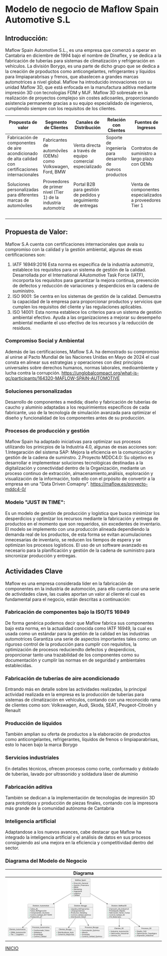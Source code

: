# Modelo de negocio de Maflow Spain Automotive S.L
## Introducción:
Maflow Spain Automotive S.L., es una empresa que comenzó a operar en Cantabria en diciembre de 1994 bajo el nombre de Dinaflex, y se dedica a la fabricación de tuberías para sistemas de climatización y refrigeración en vehículos. La división Borygo, es una parte de dicho grupo que se dedica a la creación de prpoductos como anticongelantes, refrigerantes y líquidos para limpiaparabrisas y frenos, que abastecen a grandes marcas automotrices a nivel global. Maflow ha introducido innovaciones con su unidad Maflow 3D, que está enfocada en la manufactura aditiva mediante impresión 3D con tecnologías FDM y MJF. Maflow 3D sobresale en la realización de proyectos complejso sin costes adicoanles, proporcionando asistencia permanente gracias a su equipo especialidado de ingenieros, cumpliendo siempre con los requisitos de los clientes.

| Propuesta de valor | Segmento de Clientes | Canales de Distribución | Relación con Clientes | Fuentes de Ingresos | Recursos Clave | Actividades Clave | Estructura de Costos |
|--------------------|---------------------|------------------------|----------------------|----------------------|----------------|-----------------|----------------|
| Fabricación de componentes de aire acondicionado de alta calidad con certificaciones internacionales | Fabricantes de automóviles (OEMs) como Volkswagen, Ford, BMW | Venta directa a través de equipo comercial especializado | Soporte de ingeniería para desarrollo de nuevos productos | Contratos de suministro a largo plazo con OEMs | Plantas de producción automatizadas | Producción de componentes bajo estándares ISO/TS 16949 | Inversión en maquinaria y automatización |
| Soluciones personalizadas para diferentes marcas de automóviles | Proveedores de primer nivel (Tier 1) de la industria automotriz | Portal B2B para gestión de pedidos y seguimiento de entregas | | Venta de componentes especializados a proveedores Tier 1 | Laboratorios de pruebas y certificación | | Costos de materias primas |
||||||||I+D

## Propuesta de Valor: 
Maflow S.A cuenta con certificaciones internacionales que avala su compromiso con la calidad y la gestión ambiental, algunas de esas certificaciones son: 
1. IATF 16949:2016 Esta norma es específica de la industria automotriz, establece los requisitos para un sistema de gestión de la calidad. Desarrollada por el International AAutomotive Task Force (IATF), incorporta los requisitos para garantizar la mejora continua, prevención de defectos y reducción de variaciones y desperdicios en la cadena de suministro.
2. ISO 9001: Se centra en los sistemas de gestión de la calidad. Demuestra la capacidad de la empresa para proporcionar productos y servicios que cumplen los requisitos del cliente y las regulaciones aplicables.
3. ISO 14001: Esta norma establece los criterios para un sistema de gestión ambiental efectivo. Ayuda a las organizaciones a mejorar su desempeño ambiental mediante el uso efectivo de los recursos y la reducción de residuos.

### Compromiso Social y Ambiental
Además de las certificaciones, Maflow S.A. ha demostrado su compromiso al unirse  al Pacto Mundial de las Naciones Unidas en Mayo de 2024 el cual consta en alinear sus estrategias y operaciones con diez principios universales sobre derechos humanos, normas laborales, medioambiente y lucha contra la corrupción. https://unglobalcompact.org/what-is-gc/participants/164320-MAFLOW-SPAIN-AUTOMOTIVE

### Soluciones personalizadas 
Desarrollo de componentes a medida; diseño y fabricación de tuberías de caucho y aluminio adaptadas a los requirimientos específicos de cada fabricante, uso de la tecnología de simulación avanzada para optimizar el diseño y funcionalidad de los componentes antes de su producción.

### Procesos de producción y gestión 
Maflow Spain ha adaptado iniciativas para optimizar sus procesos utilizando los prinicpios de la Industria 4.0, algunas de esas acciones son: 
1.Integaración del sistema SAP: Mejora la eficiencia en la comunicación y gestión de la cadena de suminstro. 
2.Proyecto MDDC4.0: Su objetivo es desarrollar e implementear soluciones tecnológicas destinadas a la digitalización y conectividad dentro de la Organización, mediante un proceso continuo de extracción, almacenamiento,análisis, exploración y visualización de la información, todo ello con el prpósito de convertir a la empresa en una "Data Driven Comapny". https://maflow.es/proyecto-mddc4-0/  

### Modelo "JUST IN TIME": 
Es un modelo de gestión de producción y logística que busca minimizar los desperdicios y optimizar los recursos mediante la fabricación y entrega de productos en el momento que son requeridos, sin excedentes de inventario.
El modelo se implemento con una produccón alineada dependiendo la demanda real de los productos, de esta forma se evitan acumulaciones innecesarias de inventario, se reducen los tiempos de espera y se optimizan los procesos logísticos.
El uso de un software avanzado es necesario para la planificación y gestión de la cadena de suministro para sincronizar producción y entregas. 

## Actividades Clave
Maflow es una empresa considerada líder en la fabricación de componentes en la industria de automoción, para ello cuenta con una serie de actividades clave, las cuales aportan un valor al cliente el cual es fundamental para el negocio, están descritas a continuación:

### Fabricación de componentes bajo la ISO/TS 16949
De forma genérica podemos decir que Maflow fabrica sus componentes bajo esta norma, en la actualidad conocida como IATF 16949, la cual es usada como un estándar para la gestión de la calidad en las industrias automotrices
Garantiza una serie de aspectos importantes tales como: un riguroso control de la producción para cumplir con requisitos, la optimización de procesos reduciendto defectos y desperdicios, proporcionar tanto una trazabilidad de los componentes como su documentación y cumplir las normas en de seguridad y ambientales establecidas.

### Fabricación de tuberías de aire acondicionado
Entrando más en detalle sobre las actividades realizadas, la principal actividad realizada en la empresa es la producción de tuberías para sistemas de climatización en vehículos, contando con una reconocido rama de clientes como son: Volkswagen, Audi, Skoda, SEAT, Peugeot-Citroën y Renault

### Producción de líquidos
También amplian su oferta de productos a la elaboración de productos como anticongelantes, refrigerantes, líquidos de frenos o limpiaparabrisas, esto lo hacen bajo la marca Borygo

### Servicios industriales
En detalles técnicos, ofrecen procesos como corte, conformado y doblado de tuberías, lavado por ultrasonido y soldadura láser de aluminio

### Fabricación aditiva
También se dedican a la implementación de tecnologías de impresión 3D para prototipos y producción de piezas finales, contando con la impresora más grande de la comunidad autónoma de Cantabria

### Inteligencia artificial
Adaptandose a los nuevos avances, cabe destacar que Maflow ha integrado la inteligencia artificial y el análisis de datos en sus procesos consiguiendo así una mejora en la eficiencia y competitividad dentro del sector.

### Diagrama del Modelo de Negocio

|Diagrama|
|:-:|
|![](/Documentos/Imagenes/DiagramaModeloNegocio.svg)|


[INICIO](/README.md)